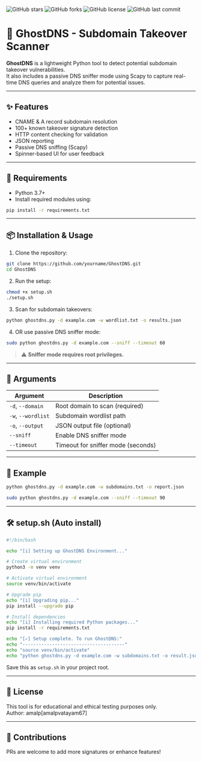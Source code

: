 ![GitHub stars](https://img.shields.io/github/stars/amalpvatayam67/ghostdns?style=social)
![GitHub forks](https://img.shields.io/github/forks/amalpvatayam67/ghostdns?style=social)
![GitHub license](https://img.shields.io/github/license/amalpvatayam67/ghostdns)
![GitHub last commit](https://img.shields.io/github/last-commit/amalpvatayam67/ghostdns)
# 👻 GhostDNS - Subdomain Takeover Scanner

**GhostDNS** is a lightweight Python tool to detect potential subdomain takeover vulnerabilities.  
It also includes a passive DNS sniffer mode using Scapy to capture real-time DNS queries and analyze them for potential issues.

---

## ✨ Features

- CNAME & A record subdomain resolution
- 100+ known takeover signature detection
- HTTP content checking for validation
- JSON reporting
- Passive DNS sniffing (Scapy)
- Spinner-based UI for user feedback

---

## 🚀 Requirements

- Python 3.7+
- Install required modules using:

```bash
pip install -r requirements.txt
```

---

## 📦 Installation & Usage

1. Clone the repository:
```bash
git clone https://github.com/yourname/GhostDNS.git
cd GhostDNS
```

2. Run the setup:
```bash
chmod +x setup.sh
./setup.sh
```

3. Scan for subdomain takeovers:
```bash
python ghostdns.py -d example.com -w wordlist.txt -o results.json
```

4. OR use passive DNS sniffer mode:
```bash
sudo python ghostdns.py -d example.com --sniff --timeout 60
```

> ⚠️ **Sniffer mode requires root privileges.**

---

## 🔧 Arguments

| Argument        | Description                          |
|----------------|--------------------------------------|
| `-d`, `--domain`| Root domain to scan (required)       |
| `-w`, `--wordlist`| Subdomain wordlist path            |
| `-o`, `--output`| JSON output file (optional)         |
| `--sniff`       | Enable DNS sniffer mode             |
| `--timeout`     | Timeout for sniffer mode (seconds)  |

---

## 🧪 Example

```bash
python ghostdns.py -d example.com -w subdomains.txt -o report.json
```

```bash
sudo python ghostdns.py -d example.com --sniff --timeout 90
```

---

## 🛠 setup.sh (Auto install)

```bash
#!/bin/bash

echo "[i] Setting up GhostDNS Environment..."

# Create virtual environment
python3 -m venv venv

# Activate virtual environment
source venv/bin/activate

# Upgrade pip
echo "[i] Upgrading pip..."
pip install --upgrade pip

# Install dependencies
echo "[i] Installing required Python packages..."
pip install -r requirements.txt

echo "[✓] Setup complete. To run GhostDNS:"
echo "--------------------------------------"
echo "source venv/bin/activate"
echo "python ghostdns.py -d example.com -w subdomains.txt -o result.json"
```

Save this as `setup.sh` in your project root.

---

## 📝 License

This tool is for educational and ethical testing purposes only.  
Author: amalp[amalpvatayam67]

---

## 🤝 Contributions

PRs are welcome to add more signatures or enhance features!
